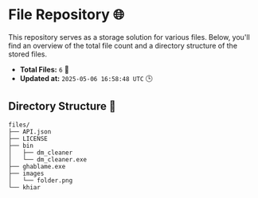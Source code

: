 # File Repository 🌐

This repository serves as a storage solution for various files. Below, you'll find an overview of the total file count and a directory structure of the stored files.

- **Total Files:** `6` 📁
- **Updated at:** `2025-05-06 16:58:48 UTC` 🕒

## Directory Structure 📂

```
files/
├── API.json
├── LICENSE
├── bin
│   ├── dm_cleaner
│   └── dm_cleaner.exe
├── ghablame.exe
├── images
│   └── folder.png
└── khiar

```